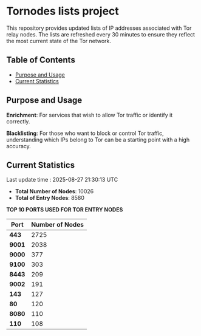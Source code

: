 # Tornodes lists project

This repository provides updated lists of IP addresses associated with Tor relay nodes. The lists are refreshed every 30 minutes to ensure they reflect the most current state of the Tor network.

## Table of Contents

- [Purpose and Usage](#purpose-and-usage)
- [Current Statistics](#current-statistics)


## Purpose and Usage

**Enrichment**: For services that wish to allow Tor traffic or identify it correctly.

**Blacklisting**: For those who want to block or control Tor traffic, understanding which IPs belong to Tor can be a starting point with a high accuracy.

## Current Statistics

Last update time : 2025-08-27 21:30:13 UTC

- **Total Number of Nodes**: 10026
- **Total of Entry Nodes**: 8580

**TOP 10 PORTS USED FOR TOR ENTRY NODES**

| **Port** | **Number of Nodes** |
|------|-----------------|
| **443**   | 2725  |
| **9001**   | 2038  |
| **9000**   | 377  |
| **9100**   | 303  |
| **8443**   | 209  |
| **9002**   | 191  |
| **143**   | 127  |
| **80**   | 120  |
| **8080**   | 110  |
| **110**   | 108  |

